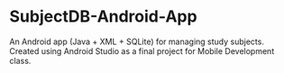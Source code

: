 # SubjectDB-Android-App
An Android app (Java + XML + SQLite) for managing study subjects. Created using Android Studio as a final project for Mobile Development class.
